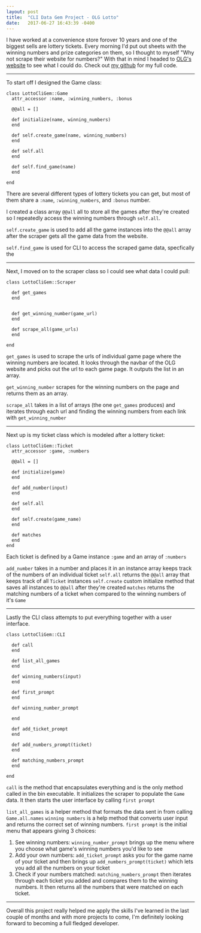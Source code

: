 ```yaml
---
layout: post
title:  "CLI Data Gem Project - OLG Lotto"
date:   2017-06-27 16:43:39 -0400
---
```



I have worked at a convenience store forover 10 years and one of the biggest sells are lottery tickets. Every morning I'd put out sheets with the winning numbers and prize categories on them, so I thought to myself "Why not scrape their website for numbers?" With that in mind I headed to [OLG's website](http://www.olg.ca/index.jsp) to see what I could do. Check out 
[my github](https://github.com/jackexyou/lotto_cli_gem) for my full code.

---

To start off I designed the Game class:
```
class LottoCliGem::Game
  attr_accessor :name, :winning_numbers, :bonus

  @@all = []

  def initialize(name, winning_numbers)
  end

  def self.create_game(name, winning_numbers)
  end

  def self.all
  end

  def self.find_game(name)
  end

end

```

There are several different types of lottery tickets you can get, but most of them share a `:name`, `:winning_numbers`, and `:bonus` number. 

I created a class array `@@all` all to store all the games after they're created so I repeatedly access the winning numbers through `self.all`. 

`self.create_game` is used to add all the game instances into the `@@all` array after the scraper gets all the game data from the website. 

`self.find_game` is used for CLI to access the scraped game data, specfically the 

---

Next, I moved on to the scraper class so I could see what data I could pull:

```
class LottoCliGem::Scraper

  def get_games
  end


  def get_winning_number(game_url)
  end

  def scrape_all(game_urls)
  end

end
```

`get_games` is used to scrape the urls of individual game page where the winning numbers are located. It looks through the navbar of the OLG website and picks out the url to each game page. It outputs the list in an array.

`get_winning_number` scrapes for the winning numbers on the page and returns them as an array.

`scrape_all` takes in a list of arrays (the one `get_games` produces) and iterates through each url and finding the winning numbers from each link with `get_winning_number`

---
Next up is my ticket class which is modeled after a lottery ticket: 

```
class LottoCliGem::Ticket
  attr_accessor :game, :numbers

  @@all = []

  def initialize(game)
  end

  def add_number(input)
  end

  def self.all
  end

  def self.create(game_name)
  end

  def matches
  end
end

```

Each ticket is defined by a Game instance `:game` and an array of `:numbers`

`add_number` takes in a number and places it in an instance array keeps track of the numbers of an individual ticket
`self.all` returns the `@@all` array that keeps track of all `Ticket` instances
`self.create` custom initialize method that saves all instances to `@@all` after they're created
`matches` returns the matching numbers of a ticket when compared to the winning numbers of it's `Game`

---

Lastly the CLI class attempts to put everything together with a user interface.

```
class LottoCliGem::CLI
  
  def call
  end

  def list_all_games
  end

  def winning_numbers(input)
  end

  def first_prompt
  end

  def winning_number_prompt

  end

  def add_ticket_prompt
  end

  def add_numbers_prompt(ticket)
  end

  def matching_numbers_prompt
  end
	
end

```

`call` is the method that encapsulates everything and is the only method called in the bin executable. It initializes the scraper to populate the `Game` data. It then starts the user interface by calling `first prompt`

`list_all_games` is a helper method that formats the data sent in from calling `Game.all.names`
`winning numbers` is a help method that converts user input and returns the correct set of winning numbers.
`first prompt` is the initial menu that appears giving 3 choices: 
1. See winning numbers: `winning_number_prompt` brings up the menu where you choose what game's winning numbers you'd like to see
2. Add your own numbers: `add_ticket_prompt` asks you for the game name of your ticket and then brings up `add_numbers_prompt(ticket)` which lets you add all the numbers on your ticket
3. Check if your numbers matched: `matching_numbers_prompt` then iterates through each ticket you added and compares them to the winning numbers. It then returns all the numbers that were matched on each ticket.

---

Overall this project really helped me apply the skills I've learned in the last couple of months and with more projects to come, I'm definitely looking forward to becoming a full fledged developer.




